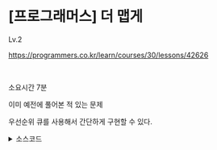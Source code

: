 # [프로그래머스] 더 맵게

Lv.2

https://programmers.co.kr/learn/courses/30/lessons/42626

<br>

소요시간 7분

이미 예전에 풀어본 적 있는 문제

우선순위 큐를 사용해서 간단하게 구현할 수 있다.

<details><summary>소스코드</summary>

```java
import java.util.*;

class Solution {
    public int solution(int[] scovilles, int K) {
        PriorityQueue<Integer> Q = new PriorityQueue<>();
        for (int scoville : scovilles) {
            Q.add(scoville);
        }

        int cnt = 0;
        while (Q.size() >= 2 && Q.peek() < K) {
            int firstScovile = Q.poll();
            int secondScovile = Q.poll();
            Q.add(firstScovile + secondScovile * 2);
            cnt++;
        }

        if (Q.peek() < K) return -1;
        else return cnt;
    }
}
```

</details>